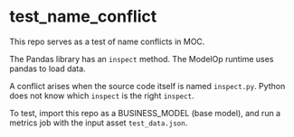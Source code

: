 # test_name_conflict
This repo serves as a test of name conflicts in MOC. 

The Pandas library has an `inspect` method. The ModelOp runtime uses pandas to load data.

A conflict arises when the source code itself is named `inspect.py`. Python does not know which `inspect` is the right `inspect`.

To test, import this repo as a BUSINESS_MODEL (base model), and run a metrics job with the input asset `test_data.json`.
